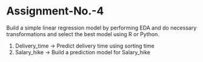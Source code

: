 # Assignment-No.-4
Build a simple linear regression model by performing EDA and do necessary transformations and select the best model using R or Python.

1) Delivery_time -> Predict delivery time using sorting time 
2) Salary_hike -> Build a prediction model for Salary_hike
